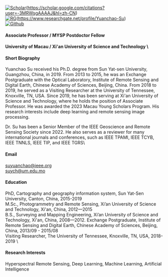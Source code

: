 

[![Scholar](https://img.shields.io/badge/Google_Scholar-blue?logo=google)](https://scholar.google.com/citations?user=YOUR_ID)(https://scholar.google.com/citations?user=-3MRWsgAAAAJ&hl=zh-CN) \
[![RG](https://img.shields.io/badge/RG-ResearchGate-green?style=for-the-badge&logo=researchgate&logoColor=white)](https://www.researchgate.net/profile/Your_Profile)(https://www.researchgate.net/profile/Yuanchao-Su) \
[![Github](https://img.shields.io/badge/github-blue?logo=github)](https://github.com/yuanchaosu?tab=repositories) 


#### Associate Professor / MYSP Postdoctor Fellow

#### University of Macau / Xi'an University of Science and Technology \

#### Short Biography
Yuanchao Su received his Ph.D. degree from Sun Yat-sen University, Guangzhou, China, in 2019. 
From 2013 to 2015, he was an Exchange Postgraduate with the Optical Laboratory, Institute of Remote Sensing and Digital Earth, Chinese Academy of Sciences, Beijing, China. From 2018 to 2019, he served as a Visiting Researcher at the University of Tennessee, Knoxville, TN, USA. Since 2019, he has been serving at Xi'an University of Science and Technology, where he holds the position of Associate Professor. He was awarded the 2023 Macau Young Scholars Program. His research interests include deep learning and remote sensing image processing.

Dr. Su has been a Senior Member of the IEEE Geoscience and Remote Sensing Society since 2022. He also serves as a reviewer for many international journals and conferences, such as IEEE TPAMI, IEEE TCYB, IEEE TNNLS, IEEE TIP, and IEEE TGRS\

#### Email
suyuanchao@ieee.org \
suych@um.edu.mo

#### Education
PhD, Cartography and geography information system,  Sun Yat-Sen University, Canton, China, 2015-2019 \
M.Sc., Photogrammetry and Remote Sensing, Xi’an University of Science and Technology, Xi'an, China, 2012—2015 \
B.S., Surveying and Mapping Engineering, Xi’an University of Science and Technology, Xi'an, China, 2008—2012.
Exchange Postgraduate, Institute of Remote Sensing and Digital Earth, Chinese Academy of Sciences, Beijing, China, 2013/09 - 2015/08 \
Visiting Researcher, The University of Tennessee, Knoxville, TN, USA, 2018-2019 \

#### Research Interests
Hyperspectral Remote Sensing, Deep Learning, Machine Learning, Artificial Intelligence

